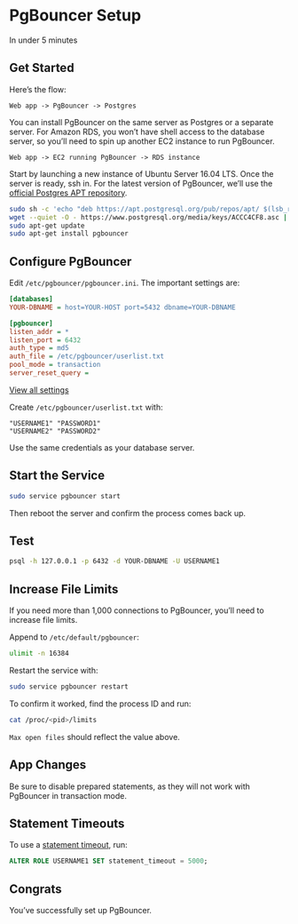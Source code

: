 # PgBouncer Setup

In under 5 minutes

## Get Started

Here’s the flow:

```
Web app -> PgBouncer -> Postgres
```

You can install PgBouncer on the same server as Postgres or a separate server. For Amazon RDS, you won’t have shell access to the database server, so you’ll need to spin up another EC2 instance to run PgBouncer.

```
Web app -> EC2 running PgBouncer -> RDS instance
```

Start by launching a new instance of Ubuntu Server 16.04 LTS. Once the server is ready, ssh in. For the latest version of PgBouncer, we’ll use the [official Postgres APT repository](https://wiki.postgresql.org/wiki/Apt).

```sh
sudo sh -c 'echo "deb https://apt.postgresql.org/pub/repos/apt/ $(lsb_release -cs)-pgdg main" > /etc/apt/sources.list.d/pgdg.list'
wget --quiet -O - https://www.postgresql.org/media/keys/ACCC4CF8.asc | sudo apt-key add -
sudo apt-get update
sudo apt-get install pgbouncer
```

## Configure PgBouncer

Edit `/etc/pgbouncer/pgbouncer.ini`. The important settings are:

```ini
[databases]
YOUR-DBNAME = host=YOUR-HOST port=5432 dbname=YOUR-DBNAME

[pgbouncer]
listen_addr = *
listen_port = 6432
auth_type = md5
auth_file = /etc/pgbouncer/userlist.txt
pool_mode = transaction
server_reset_query =
```

[View all settings](https://pgbouncer.github.io/config.html)

Create `/etc/pgbouncer/userlist.txt` with:

```
"USERNAME1" "PASSWORD1"
"USERNAME2" "PASSWORD2"
```

Use the same credentials as your database server.

## Start the Service

```sh
sudo service pgbouncer start
```

Then reboot the server and confirm the process comes back up.

## Test

```sh
psql -h 127.0.0.1 -p 6432 -d YOUR-DBNAME -U USERNAME1
```

## Increase File Limits

If you need more than 1,000 connections to PgBouncer, you’ll need to increase file limits.

Append to `/etc/default/pgbouncer`:

```sh
ulimit -n 16384
```

Restart the service with:

```sh
sudo service pgbouncer restart
```

To confirm it worked, find the process ID and run:

```sh
cat /proc/<pid>/limits
```

`Max open files` should reflect the value above.

## App Changes

Be sure to disable prepared statements, as they will not work with PgBouncer in transaction mode.

## Statement Timeouts

To use a [statement timeout](https://www.postgresql.org/docs/current/static/runtime-config-client.html#GUC-STATEMENT-TIMEOUT), run:

```sql
ALTER ROLE USERNAME1 SET statement_timeout = 5000;
```

## Congrats

You’ve successfully set up PgBouncer.
